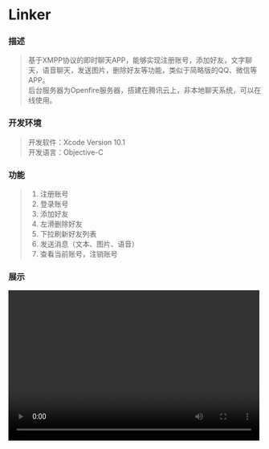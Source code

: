 # Linker
### 描述
> 基于XMPP协议的即时聊天APP，能够实现注册账号，添加好友，文字聊天，语音聊天，发送图片，删除好友等功能，类似于简略版的QQ、微信等APP。\
> 后台服务器为Openfire服务器，搭建在腾讯云上，非本地聊天系统，可以在线使用。

### 开发环境
> 开发软件：Xcode Version 10.1\
> 开发语言：Objective-C


### 功能
> 1. 注册账号
> 2. 登录账号
> 3. 添加好友
> 4. 左滑删除好友
> 5. 下拉刷新好友列表
> 5. 发送消息（文本、图片、语音）
> 7. 查看当前账号，注销账号

### 展示
<video src="./Linker-show.mp4" controls="controls" width="500" height="300">您的浏览器不支持播放该视频！</video>